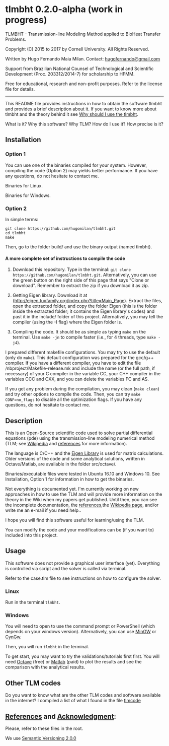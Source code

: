 # tlmbht 0.2.0-alpha (work in progress)
 TLMBHT - Transmission-line Modeling Method applied to BioHeat Transfer Problems.
  
 Copyright (C) 2015 to 2017 by Cornell University. All Rights Reserved.
  
 Written by Hugo Fernando Maia Milan. Contact: hugofernando@gmail.com

 Support from Brazilian National Counsel of Technological and Scientific Development (Proc. 203312/2014-7) for scholarship to HFMM.
  
 Free for educational, research and non-profit purposes.  Refer to the license file for details.
***

This README file provides instructions in how to obtain the software tlmbht and provides a brief description about it. If you want to know more about tlmbht and the theory behind it see [Why should I use the tlmbht](https://github.com/hugomilan/tlmbht/wiki/Why-should-I-use-the-tlmbht?).

What is it? Why this software? Why TLM? How do I use it? How precise is it?

## Installation
### Option 1
You can use one of the binaries compiled for your system. However, compiling the code (Option 2) may yields better performance. If you have any questions, do not hesitate to contact me.

Binaries for Linux.

Binaries for Windows.

    
### Option 2
In simple terms:
    
    git clone https://github.com/hugomilan/tlmbht.git
    cd tlmbht
    make
    
Then, go to the folder build/ and use the binary output (named tlmbht).

#### A more complete set of instructions to compile the code
        
1) Download this repository. Type in the terminal: `git clone https://github.com/hugomilan/tlmbht.git`. Alternatively, you can use the green button on the right side of this page that says "Clone or download". Remember to extract the zip if you download it as zip.

2) Getting Eigen library. Download it at (http://eigen.tuxfamily.org/index.php?title=Main_Page). Extract the files, open the extracted folder, and copy the folder Eigen (this is the folder inside the extracted folder; it contains the Eigen library's codes) and past it in the include/ folder of this project. Alternatively, you may tell the compiler (using the -I flag) where the Eigen folder is.

3) Compiling the code. It should be as simple as typing `make` on the terminal. Use `make -jn` to compile faster (i.e., for 4 threads, type `make -j4`).

I prepared different makefile configurations. You may try to use the default (only do `make`). This default configuration was prepared for the gcc/g++ compiler. If you have a different compiler, you have to edit the file /nbproject/Makefile-release.mk and include the name (or the full path, if necessary) of your C compiler in the variable CC, your C++ compiler in the variables CCC and CXX, and you can delete the variables FC and AS.

If you get any problem during the compilation, you may clean (`make clean`) and try other options to compile the code. Then, you can try `make CONF=no_flags` to disable all the optimization flags. If you have any questions, do not hesitate to contact me.
 
## Description

This is an Open-Source scientific code used to solve partial differential equations (pde) using the transmission-line modeling numerical method (TLM; see [Wikipedia](https://en.wikipedia.org/wiki/Transmission-line_matrix_method) and [references](https://github.com/hugomilan/tlmbht/blob/master/references.md) for more information).

The language is C/C++ and the [Eigen Library](http://www.eigen.tuxfamily.org) is used for matrix calculations. Older versions of the code and some analytical solutions, written in Octave/Matlab, are available in the folder src/octave/.

Binaries/executable files were tested in Ubuntu 16.10 and Windows 10. See Installation, Option 1 for information in how to get the binaries.

Not everything is documented yet. I'm currently working on new approaches in how to use the TLM and will provide more information on the theory in the Wiki when my papers get published. Until then, you can see the incomplete documentation, the [references](https://github.com/hugomilan/tlmbht/blob/master/references.md),the [Wikipedia page](https://en.wikipedia.org/wiki/Transmission-line_matrix_method), and/or write me an e-mail if you need help..

I hope you will find this software useful for learning/using the TLM.

You can modify the code and your modifications can be (if you want to) included into this project.

## Usage

This software does not provide a graphical user interface (yet). Everything is controlled via script and the solver is called via terminal.

Refer to the case.tlm file to see instructions on how to configure the solver.

### Linux 
Run in the terminal `tlmbht`.

### Windows
You will need to open to use the command prompt or PowerShell (which depends on your windows version). Alternatively, you can use [MinGW](http://www.mingw.org/) or [CynGw](http://www.cygwin.com/).

Then, you will run `tlmbht` in the terminal.

To get start, you may want to try the validations/tutorials first first. You will need [Octave](https://www.gnu.org/software/octave/) (free) or [Matlab](https://www.mathworks.com/products/matlab.html) (paid) to plot the results and see the comparison with the analytical results.

## Other TLM codes

Do you want to know what are the other TLM codes and software available in the internet? I compiled a list of what I found in the file [tlmcode](https://github.com/hugomilan/tlmbht/blob/master/tlmcode.md)

## [References](https://github.com/hugomilan/tlmbht/blob/master/references.md) and [Acknowledgment](https://github.com/hugomilan/tlmbht/blob/master/acknowledgment.md):

Please, refer to these files in the root.

We use [Semantic Versioning 2.0.0](http://semver.org/)
